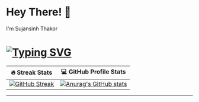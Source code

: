 # Hey There! 👋
I'm Sujansinh Thakor

<!--
**Sujansinhthakor/Sujansinhthakor** is a ✨ _special_ ✨ repository because its `README.md` (this file) appears on your GitHub profile.

Here are some ideas to get you started:

- 🔭 I’m currently working on ...
- 🌱 I’m currently learning ...
- 👯 I’m looking to collaborate on ...
- 🤔 I’m looking for help with ...
- 💬 Ask me about ...
- 📫 How to reach me: ...
- 😄 Pronouns: ...
- ⚡ Fun fact: ...
-->
#  <a href="https://git.io/typing-svg"><img src="https://readme-typing-svg.demolab.com?font=Fira+Code&duration=1&&center=false&vCenter=false&pause=1000&color=BD3BF7&repeat=false&width=220&lines=My+Stats" alt="Typing SVG" /></a>

|🔥 Streak Stats | 💻 GitHub Profile Stats |
| ------------- | ------------- |
| [![GitHub Streak](https://streak-stats.demolab.com/?user=Sujansinhthakor)](https://git.io/streak-stats) | [![Anurag's GitHub stats](https://github-readme-stats.vercel.app/api?username=Sujansinhthakor&width=20)](https://github.com/anuraghazra/github-readme-stats)|


</div>

<hr>
